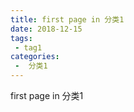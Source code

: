 ```yaml
---
title: first page in 分类1
date: 2018-12-15
tags:
 - tag1
categories:
 -  分类1
---
```


first page in 分类1